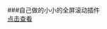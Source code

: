   
###自己做的小小的全屏滚动插件       
[点击查看](http://htmlpreview.github.io/?https://github.com/YMBo/baidu-task/blob/master/%E4%BB%BB%E5%8A%A15/demo.html)  


